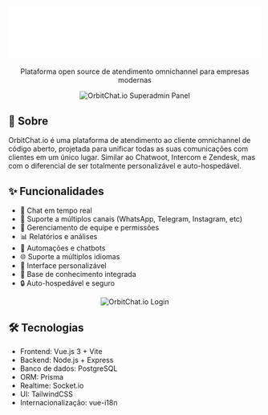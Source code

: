 <p align="center">
  <img src="public/orbit_light.svg" alt="OrbitChat.io Logo" width="512"/>
</p>

<p align="center">
  Plataforma open source de atendimento omnichannel para empresas modernas
</p>

<p align="center">
  <img src="https://raw.githubusercontent.com/magdielcardoso/orbitchat.io/refs/heads/develop/public/assets/github/superadmin.jpeg" alt="OrbitChat.io Superadmin Panel" width="1280"/>
</p>

## 🚀 Sobre

OrbitChat.io é uma plataforma de atendimento ao cliente omnichannel de código aberto, projetada para unificar todas as suas comunicações com clientes em um único lugar. Similar ao Chatwoot, Intercom e Zendesk, mas com o diferencial de ser totalmente personalizável e auto-hospedável.

## ✨ Funcionalidades

- 💬 Chat em tempo real
- 📱 Suporte a múltiplos canais (WhatsApp, Telegram, Instagram, etc)
- 👥 Gerenciamento de equipe e permissões
- 📊 Relatórios e análises
- 🔄 Automações e chatbots
- 🌐 Suporte a múltiplos idiomas
- 🎨 Interface personalizável
- 📝 Base de conhecimento integrada
- 🔒 Auto-hospedável e seguro

<p align="center">
  <img src="https://raw.githubusercontent.com/magdielcardoso/orbitchat.io/refs/heads/develop/public/assets/github/login.jpeg" alt="OrbitChat.io Login" width="1280"/>
</p>

## 🛠️ Tecnologias

- Frontend: Vue.js 3 + Vite
- Backend: Node.js + Express
- Banco de dados: PostgreSQL
- ORM: Prisma
- Realtime: Socket.io
- UI: TailwindCSS
- Internacionalização: vue-i18n

